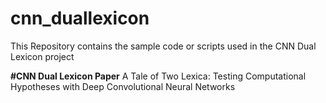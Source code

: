 # cnn_duallexicon
This Repository contains the sample code or scripts used in the CNN Dual Lexicon project

**#CNN Dual Lexicon Paper**
A Tale of Two Lexica:  Testing Computational Hypotheses with Deep Convolutional Neural Networks
